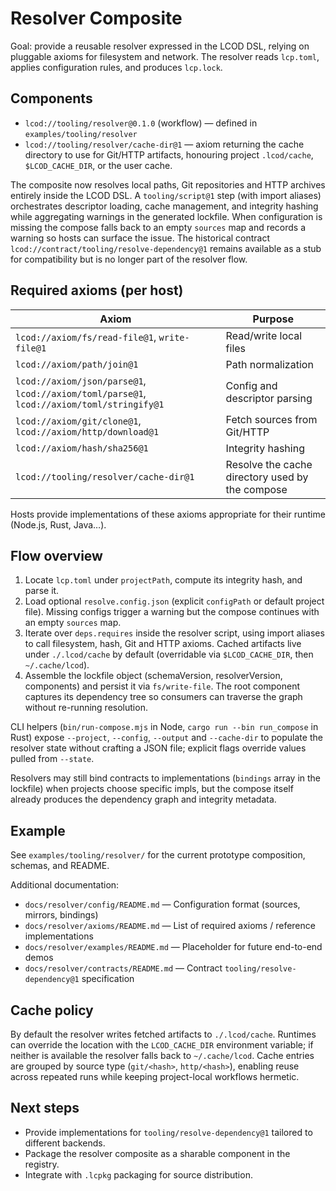 # Resolver Composite

Goal: provide a reusable resolver expressed in the LCOD DSL, relying on pluggable axioms for filesystem and network. The resolver reads `lcp.toml`, applies configuration rules, and produces `lcp.lock`.

## Components

- `lcod://tooling/resolver@0.1.0` (workflow) — defined in `examples/tooling/resolver`
- `lcod://tooling/resolver/cache-dir@1` — axiom returning the cache directory to use for Git/HTTP artifacts, honouring project `.lcod/cache`, `$LCOD_CACHE_DIR`, or the user cache.

The composite now resolves local paths, Git repositories and HTTP archives entirely inside the LCOD DSL. A `tooling/script@1` step (with import aliases) orchestrates descriptor loading, cache management, and integrity hashing while aggregating warnings in the generated lockfile. When configuration is missing the compose falls back to an empty `sources` map and records a warning so hosts can surface the issue. The historical contract `lcod://contract/tooling/resolve-dependency@1` remains available as a stub for compatibility but is no longer part of the resolver flow.

## Required axioms (per host)

| Axiom | Purpose |
|-------|---------|
| `lcod://axiom/fs/read-file@1`, `write-file@1` | Read/write local files |
| `lcod://axiom/path/join@1` | Path normalization |
| `lcod://axiom/json/parse@1`, `lcod://axiom/toml/parse@1`, `lcod://axiom/toml/stringify@1` | Config and descriptor parsing |
| `lcod://axiom/git/clone@1`, `lcod://axiom/http/download@1` | Fetch sources from Git/HTTP |
| `lcod://axiom/hash/sha256@1` | Integrity hashing |
| `lcod://tooling/resolver/cache-dir@1` | Resolve the cache directory used by the compose |

Hosts provide implementations of these axioms appropriate for their runtime (Node.js, Rust, Java…).

## Flow overview

1. Locate `lcp.toml` under `projectPath`, compute its integrity hash, and parse it.
2. Load optional `resolve.config.json` (explicit `configPath` or default project file). Missing configs trigger a warning but the compose continues with an empty `sources` map.
3. Iterate over `deps.requires` inside the resolver script, using import aliases to call filesystem, hash, Git and HTTP axioms. Cached artifacts live under `./.lcod/cache` by default (overridable via `$LCOD_CACHE_DIR`, then `~/.cache/lcod`).
4. Assemble the lockfile object (schemaVersion, resolverVersion, components) and persist it via `fs/write-file`. The root component captures its dependency tree so consumers can traverse the graph without re-running resolution.

CLI helpers (`bin/run-compose.mjs` in Node, `cargo run --bin run_compose` in Rust) expose
`--project`, `--config`, `--output` and `--cache-dir` to populate the resolver state without
crafting a JSON file; explicit flags override values pulled from `--state`.

Resolvers may still bind contracts to implementations (`bindings` array in the lockfile) when
projects choose specific impls, but the compose itself already produces the dependency graph and
integrity metadata.

## Example

See `examples/tooling/resolver/` for the current prototype composition, schemas, and README.

Additional documentation:
- `docs/resolver/config/README.md` — Configuration format (sources, mirrors, bindings)
- `docs/resolver/axioms/README.md` — List of required axioms / reference implementations
- `docs/resolver/examples/README.md` — Placeholder for future end-to-end demos
- `docs/resolver/contracts/README.md` — Contract `tooling/resolve-dependency@1` specification

## Cache policy

By default the resolver writes fetched artifacts to `./.lcod/cache`. Runtimes can override the location with the `LCOD_CACHE_DIR` environment variable; if neither is available the resolver falls back to `~/.cache/lcod`. Cache entries are grouped by source type (`git/<hash>`, `http/<hash>`), enabling reuse across repeated runs while keeping project-local workflows hermetic.

## Next steps

- Provide implementations for `tooling/resolve-dependency@1` tailored to different backends.
- Package the resolver composite as a sharable component in the registry.
- Integrate with `.lcpkg` packaging for source distribution.
